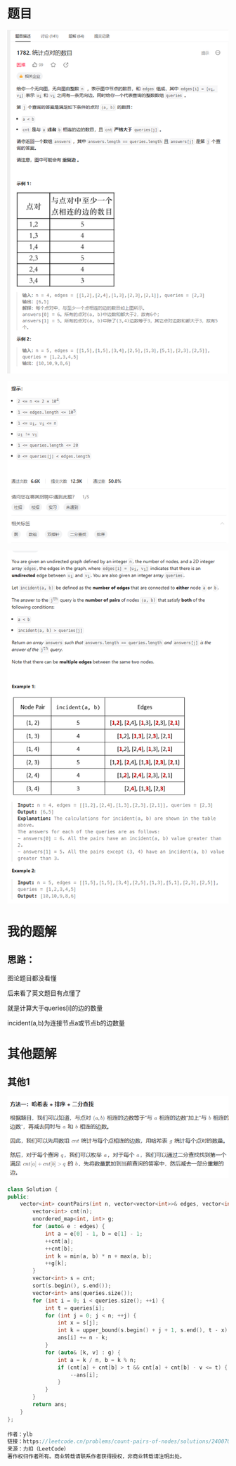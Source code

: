 # 题目

![image-20230823140104483](image/image-20230823140104483.png)

![image-20230823140122077](image/image-20230823140122077.png)

![image-20230823141425167](image/image-20230823141425167.png)

# 我的题解

## 思路：

图论题目都没看懂



后来看了英文题目有点懂了

就是计算大于queries[i]的边的数量

incident(a,b)为连接节点a或节点b的边数量

# 其他题解

## 其他1

![image-20230823141036097](image/image-20230823141036097.png)

```C++
class Solution {
public:
    vector<int> countPairs(int n, vector<vector<int>>& edges, vector<int>& queries) {
        vector<int> cnt(n);
        unordered_map<int, int> g;
        for (auto& e : edges) {
            int a = e[0] - 1, b = e[1] - 1;
            ++cnt[a];
            ++cnt[b];
            int k = min(a, b) * n + max(a, b);
            ++g[k];
        }
        vector<int> s = cnt;
        sort(s.begin(), s.end());
        vector<int> ans(queries.size());
        for (int i = 0; i < queries.size(); ++i) {
            int t = queries[i];
            for (int j = 0; j < n; ++j) {
                int x = s[j];
                int k = upper_bound(s.begin() + j + 1, s.end(), t - x) - s.begin();
                ans[i] += n - k;
            }
            for (auto& [k, v] : g) {
                int a = k / n, b = k % n;
                if (cnt[a] + cnt[b] > t && cnt[a] + cnt[b] - v <= t) {
                    --ans[i];
                }
            }
        }
        return ans;
    }
};

作者：ylb
链接：https://leetcode.cn/problems/count-pairs-of-nodes/solutions/2400706/python3javacgotypescript-yi-ti-yi-jie-ha-gjfh/
来源：力扣（LeetCode）
著作权归作者所有。商业转载请联系作者获得授权，非商业转载请注明出处。
```

